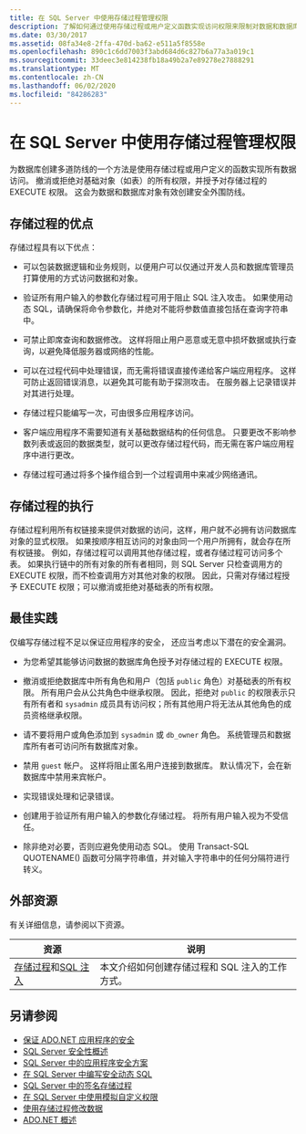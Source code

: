 ```yaml
---
title: 在 SQL Server 中使用存储过程管理权限
description: 了解如何通过使用存储过程或用户定义函数实现访问权限来限制对数据和数据库对象的访问。
ms.date: 03/30/2017
ms.assetid: 08fa34e8-2ffa-470d-ba62-e511a5f8558e
ms.openlocfilehash: 890c1c6dd7003f3abd684d6c827b6a77a3a019c1
ms.sourcegitcommit: 33deec3e814238fb18a49b2a7e89278e27888291
ms.translationtype: MT
ms.contentlocale: zh-CN
ms.lasthandoff: 06/02/2020
ms.locfileid: "84286283"
---
```

# <a name="managing-permissions-with-stored-procedures-in-sql-server"></a>在 SQL Server 中使用存储过程管理权限
为数据库创建多道防线的一个方法是使用存储过程或用户定义的函数实现所有数据访问。 撤消或拒绝对基础对象（如表）的所有权限，并授予对存储过程的 EXECUTE 权限。 这会为数据和数据库对象有效创建安全外围防线。  
  
## <a name="stored-procedure-benefits"></a>存储过程的优点  
 存储过程具有以下优点：  
  
- 可以包装数据逻辑和业务规则，以便用户可以仅通过开发人员和数据库管理员打算使用的方式访问数据和对象。  
  
- 验证所有用户输入的参数化存储过程可用于阻止 SQL 注入攻击。 如果使用动态 SQL，请确保将命令参数化，并绝对不能将参数值直接包括在查询字符串中。  
  
- 可禁止即席查询和数据修改。 这样将阻止用户恶意或无意中损坏数据或执行查询，以避免降低服务器或网络的性能。  
  
- 可以在过程代码中处理错误，而无需将错误直接传递给客户端应用程序。 这样可防止返回错误消息，以避免其可能有助于探测攻击。 在服务器上记录错误并对其进行处理。  
  
- 存储过程只能编写一次，可由很多应用程序访问。  
  
- 客户端应用程序不需要知道有关基础数据结构的任何信息。 只要更改不影响参数列表或返回的数据类型，就可以更改存储过程代码，而无需在客户端应用程序中进行更改。  
  
- 存储过程可通过将多个操作组合到一个过程调用中来减少网络通讯。  
  
## <a name="stored-procedure-execution"></a>存储过程的执行  
 存储过程利用所有权链接来提供对数据的访问，这样，用户就不必拥有访问数据库对象的显式权限。 如果按顺序相互访问的对象由同一个用户所拥有，就会存在所有权链接。 例如，存储过程可以调用其他存储过程，或者存储过程可访问多个表。 如果执行链中的所有对象的所有者相同，则 SQL Server 只检查调用方的 EXECUTE 权限，而不检查调用方对其他对象的权限。 因此，只需对存储过程授予 EXECUTE 权限；可以撤消或拒绝对基础表的所有权限。  
  
## <a name="best-practices"></a>最佳实践  
 仅编写存储过程不足以保证应用程序的安全， 还应当考虑以下潜在的安全漏洞。  
  
- 为您希望其能够访问数据的数据库角色授予对存储过程的 EXECUTE 权限。  
  
- 撤消或拒绝数据库中所有角色和用户（包括 `public` 角色）对基础表的所有权限。 所有用户会从公共角色中继承权限。 因此，拒绝对 `public` 的权限表示只有所有者和 `sysadmin` 成员具有访问权；所有其他用户将无法从其他角色的成员资格继承权限。  
  
- 请不要将用户或角色添加到 `sysadmin` 或 `db_owner` 角色。 系统管理员和数据库所有者可访问所有数据库对象。  
  
- 禁用 `guest` 帐户。 这样将阻止匿名用户连接到数据库。 默认情况下，会在新数据库中禁用来宾帐户。  
  
- 实现错误处理和记录错误。  
  
- 创建用于验证所有用户输入的参数化存储过程。 将所有用户输入视为不受信任。  
  
- 除非绝对必要，否则应避免使用动态 SQL。 使用 Transact-SQL QUOTENAME() 函数可分隔字符串值，并对输入字符串中的任何分隔符进行转义。  
  
## <a name="external-resources"></a>外部资源  
 有关详细信息，请参阅以下资源。  
  
|资源|说明|  
|--------------|-----------------|  
|[存储过程](/sql/relational-databases/stored-procedures/stored-procedures-database-engine)和[SQL 注入](/sql/relational-databases/security/sql-injection)|本文介绍如何创建存储过程和 SQL 注入的工作方式。|  
  
## <a name="see-also"></a>另请参阅

- [保证 ADO.NET 应用程序的安全](../securing-ado-net-applications.md)
- [SQL Server 安全性概述](overview-of-sql-server-security.md)
- [SQL Server 中的应用程序安全方案](application-security-scenarios-in-sql-server.md)
- [在 SQL Server 中编写安全动态 SQL](writing-secure-dynamic-sql-in-sql-server.md)
- [SQL Server 中的签名存储过程](signing-stored-procedures-in-sql-server.md)
- [在 SQL Server 中使用模拟自定义权限](customizing-permissions-with-impersonation-in-sql-server.md)
- [使用存储过程修改数据](../modifying-data-with-stored-procedures.md)
- [ADO.NET 概述](../ado-net-overview.md)
